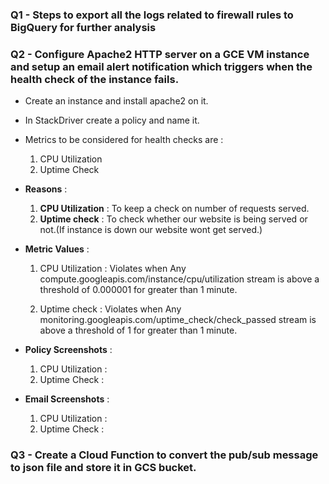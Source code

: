 ### Q1 - Steps to export all the logs related to firewall rules to BigQuery for further analysis

### Q2 - Configure Apache2 HTTP server on a GCE VM instance and setup an email alert notification which triggers when the health check of the instance fails.
* Create an instance and install apache2 on it.
* In StackDriver create a policy and name it.
* Metrics to be considered for health checks are :
	1. CPU Utilization 
	2. Uptime Check
* **Reasons** :  
	1. **CPU Utilization** : To keep a check on number of requests served.
	2. **Uptime check** : To check whether our website is being served or not.(If instance is down our website wont get served.)
* **Metric Values**  :
	1. CPU Utilization : Violates when Any
	compute.googleapis.com/instance/cpu/utilization stream is above a threshold of 0.000001 for greater than 1 minute.
	
	2. Uptime check : Violates when Any monitoring.googleapis.com/uptime_check/check_passed stream is above a threshold of 1 for greater than 1 minute.

* **Policy Screenshots** :
	1. CPU Utilization :
	![]()
	2. Uptime Check :
	![]()
* **Email Screenshots** :
	1. CPU Utilization :
	![]()
	2. Uptime Check :
	![]()

### Q3 - Create a Cloud Function to convert the pub/sub message to json file and store it in GCS bucket.

		 